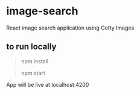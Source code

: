# image-search
React image search application using Getty Images

## to run locally
> npm install

> npm start

App will be live at localhost:4200
